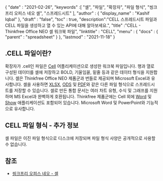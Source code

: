 {
  "date" : "2021-02-26",
  "keywords" :[ "셀", "파일", "확장자", "파일 형식", "씽크프리 오피스 네오 셀", "스프레드시트" ],
  "author" : {
    "display_name" : "Kashif Iqbal"
},
  "draft" : "false",
  "toc" : true,
  "description":"CELL 스프레드시트 파일과 CELL 파일을 생성하고 열 수 있는 API에 대해 알아보세요.",
  "title" :"CELL - Thinkfree Office NEO 셀 워크북 파일",
  "linktitle" : "CELL",
  "menu" : {
    "docs" : {
      "parent" : "spreadsheet"
}
},
  "lastmod" : "2021-11-18"
}

## .CELL 파일이란?

확장자가 .cell인 파일은 [Cell](https://office.hancom.com/) 어플리케이션으로 생성한 워크북 파일입니다. 행과 열로 구성된 데이터를 셀에 저장하고 BOLD, 기울임꼴, 밑줄 등과 같은 데이터 형식을 지원합니다. 셀은 Thinkfree Office NEO 제품군과 번들로 제공되며 Microsoft Excel과 유사합니다. 셀을 사용하면 [XLSX](/ko/spreadsheet/xlsx/), [ODS](/ko/spreadsheet/ods/) 및 [PDF](/ko/pdf/)와 같은 다른 파일 형식으로 스프레드시트를 저장할 수 있습니다. 셀로 만든 통합 문서는 여러 차트 유형, 수식 및 그래프를 지원하며 MS Excel과 완벽하게 호환됩니다. Thinkfree 제품군에는 Cell 외에 [Word](https://office.hancom.com/) 및 [Show](https://office.hancom.com/) 애플리케이션도 포함되어 있습니다. Microsoft Word 및 PowerPoint와 기능적으로 유사합니다.

## CELL 파일 형식 - 추가 정보

셀 파일은 이진 파일 형식으로 디스크에 저장되며 파일 형식 사양은 공개적으로 사용할 수 없습니다.

## 참조 ##

* [씽크프리 오피스 네오 - 셀](https://office.hancom.com/)

